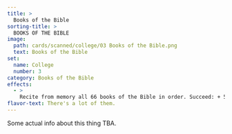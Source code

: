 ```yaml
---
title: >
  Books of the Bible
sorting-title: >
  BOOKS OF THE BIBLE
image: 
  path: cards/scanned/college/03 Books of the Bible.png
  text: Books of the Bible
set:
  name: College
  number: 3
category: Books of the Bible
effects: 
  - >
    Recite from memory all 66 books of the Bible in order. Succeed: + 50 Bible points Fail: - 100 Bible points
flavor-text: There's a lot of them.
---
```

Some actual info about this thing TBA.
